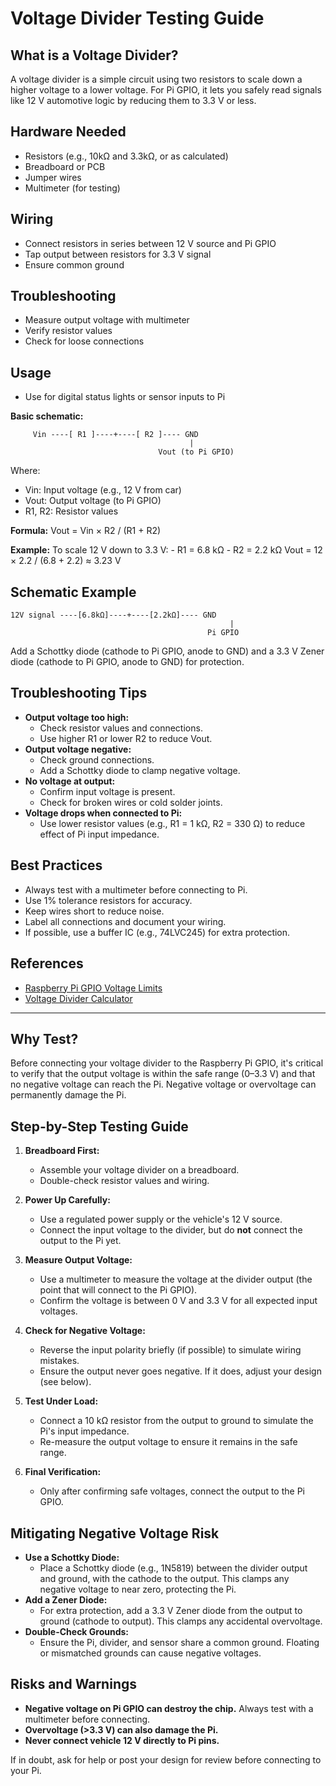 
# Voltage Divider Testing Guide

## What is a Voltage Divider?
A voltage divider is a simple circuit using two resistors to scale down a higher voltage to a lower voltage. For Pi GPIO, it lets you safely read signals like 12 V automotive logic by reducing them to 3.3 V or less.

## Hardware Needed
- Resistors (e.g., 10kΩ and 3.3kΩ, or as calculated)
- Breadboard or PCB
- Jumper wires
- Multimeter (for testing)

## Wiring
- Connect resistors in series between 12 V source and Pi GPIO
- Tap output between resistors for 3.3 V signal
- Ensure common ground

## Troubleshooting
- Measure output voltage with multimeter
- Verify resistor values
- Check for loose connections

## Usage
- Use for digital status lights or sensor inputs to Pi

**Basic schematic:**

```
	 Vin ----[ R1 ]----+----[ R2 ]---- GND
										|
								 Vout (to Pi GPIO)
```

Where:
- Vin: Input voltage (e.g., 12 V from car)
- Vout: Output voltage (to Pi GPIO)
- R1, R2: Resistor values

**Formula:**
		Vout = Vin × R2 / (R1 + R2)

**Example:**
To scale 12 V down to 3.3 V:
		- R1 = 6.8 kΩ
		- R2 = 2.2 kΩ
		Vout = 12 × 2.2 / (6.8 + 2.2) ≈ 3.23 V

## Schematic Example

```
12V signal ----[6.8kΩ]----+----[2.2kΩ]---- GND
												 |
											Pi GPIO
```

Add a Schottky diode (cathode to Pi GPIO, anode to GND) and a 3.3 V Zener diode (cathode to Pi GPIO, anode to GND) for protection.

## Troubleshooting Tips

- **Output voltage too high:**
	- Check resistor values and connections.
	- Use higher R1 or lower R2 to reduce Vout.
- **Output voltage negative:**
	- Check ground connections.
	- Add a Schottky diode to clamp negative voltage.
- **No voltage at output:**
	- Confirm input voltage is present.
	- Check for broken wires or cold solder joints.
- **Voltage drops when connected to Pi:**
	- Use lower resistor values (e.g., R1 = 1 kΩ, R2 = 330 Ω) to reduce effect of Pi input impedance.

## Best Practices

- Always test with a multimeter before connecting to Pi.
- Use 1% tolerance resistors for accuracy.
- Keep wires short to reduce noise.
- Label all connections and document your wiring.
- If possible, use a buffer IC (e.g., 74LVC245) for extra protection.

## References

- [Raspberry Pi GPIO Voltage Limits](https://www.raspberrypi.com/documentation/computers/raspberry-pi.html#gpio-voltage-levels)
- [Voltage Divider Calculator](https://www.digikey.com/en/resources/conversion-calculators/conversion-calculator-voltage-divider)

---

## Why Test?
Before connecting your voltage divider to the Raspberry Pi GPIO, it's critical to verify that the output voltage is within the safe range (0–3.3 V) and that no negative voltage can reach the Pi. Negative voltage or overvoltage can permanently damage the Pi.

## Step-by-Step Testing Guide

1. **Breadboard First:**
	- Assemble your voltage divider on a breadboard.
	- Double-check resistor values and wiring.

2. **Power Up Carefully:**
	- Use a regulated power supply or the vehicle's 12 V source.
	- Connect the input voltage to the divider, but do **not** connect the output to the Pi yet.

3. **Measure Output Voltage:**
	- Use a multimeter to measure the voltage at the divider output (the point that will connect to the Pi GPIO).
	- Confirm the voltage is between 0 V and 3.3 V for all expected input voltages.

4. **Check for Negative Voltage:**
	- Reverse the input polarity briefly (if possible) to simulate wiring mistakes.
	- Ensure the output never goes negative. If it does, adjust your design (see below).

5. **Test Under Load:**
	- Connect a 10 kΩ resistor from the output to ground to simulate the Pi's input impedance.
	- Re-measure the output voltage to ensure it remains in the safe range.

6. **Final Verification:**
	- Only after confirming safe voltages, connect the output to the Pi GPIO.

## Mitigating Negative Voltage Risk

- **Use a Schottky Diode:**
  - Place a Schottky diode (e.g., 1N5819) between the divider output and ground, with the cathode to the output. This clamps any negative voltage to near zero, protecting the Pi.
- **Add a Zener Diode:**
  - For extra protection, add a 3.3 V Zener diode from the output to ground (cathode to output). This clamps any accidental overvoltage.
- **Double-Check Grounds:**
  - Ensure the Pi, divider, and sensor share a common ground. Floating or mismatched grounds can cause negative voltages.

## Risks and Warnings

- **Negative voltage on Pi GPIO can destroy the chip.** Always test with a multimeter before connecting.
- **Overvoltage (>3.3 V) can also damage the Pi.**
- **Never connect vehicle 12 V directly to Pi pins.**

If in doubt, ask for help or post your design for review before connecting to your Pi.
